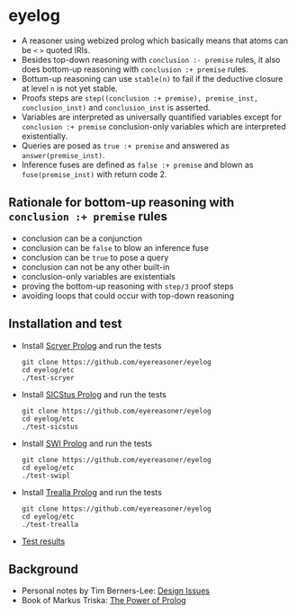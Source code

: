 # eyelog

- A reasoner using webized prolog which basically means that atoms can be `<` `>` quoted IRIs.
- Besides top-down reasoning with `conclusion :- premise` rules, it also does bottom-up reasoning with `conclusion :+ premise` rules.
- Bottum-up reasoning can use `stable(n)` to fail if the deductive closure at level `n` is not yet stable.
- Proofs steps are `step((conclusion :+ premise), premise_inst, conclusion_inst)` and `conclusion_inst` is asserted.
- Variables are interpreted as universally quantified variables except for `conclusion :+ premise` conclusion-only variables which are interpreted existentially.
- Queries are posed as `true :+ premise` and answered as `answer(premise_inst)`.
- Inference fuses are defined as `false :+ premise` and blown as `fuse(premise_inst)` with return code 2.

## Rationale for bottom-up reasoning with `conclusion :+ premise` rules

- conclusion can be a conjunction
- conclusion can be `false` to blow an inference fuse
- conclusion can be `true` to pose a query
- conclusion can not be any other built-in
- conclusion-only variables are existentials
- proving the bottom-up reasoning with `step/3` proof steps
- avoiding loops that could occur with top-down reasoning

## Installation and test

- Install [Scryer Prolog](https://github.com/mthom/scryer-prolog#installing-scryer-prolog)
  and run the tests
    ```
    git clone https://github.com/eyereasoner/eyelog
    cd eyelog/etc
    ./test-scryer
    ```
- Install [SICStus Prolog](https://sicstus.sics.se/download4.html)
  and run the tests
    ```
    git clone https://github.com/eyereasoner/eyelog
    cd eyelog/etc
    ./test-sicstus
    ```
- Install [SWI Prolog](http://www.swi-prolog.org/Download.html)
  and run the tests
    ```
    git clone https://github.com/eyereasoner/eyelog
    cd eyelog/etc
    ./test-swipl
    ```
- Install [Trealla Prolog](https://github.com/trealla-prolog/trealla#building)
  and run the tests
    ```
    git clone https://github.com/eyereasoner/eyelog
    cd eyelog/etc
    ./test-trealla
    ```

- [Test results](https://github.com/eyereasoner/eyelog/blob/main/test-results.md)

## Background

- Personal notes by Tim Berners-Lee: [Design Issues](https://www.w3.org/DesignIssues/)
- Book of Markus Triska: [The Power of Prolog](https://www.metalevel.at/prolog)
